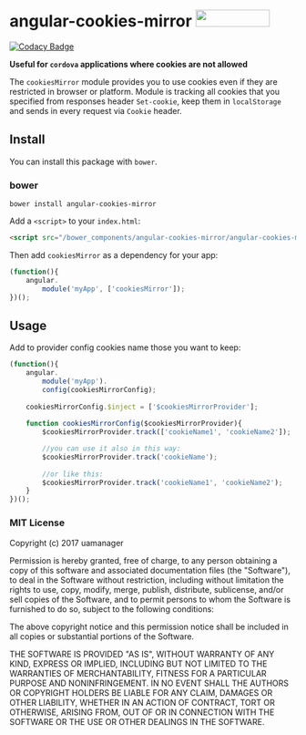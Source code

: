 # angular-cookies-mirror <img src="http://benschwarz.github.io/bower-badges/badge@2x.png" width="130" height="30">

[![Codacy Badge](https://api.codacy.com/project/badge/Grade/542aabe985da41c7b496c0fbf3a298fb)](https://www.codacy.com/app/app42811798/angular-cookies-mirror?utm_source=github.com&utm_medium=referral&utm_content=uamanager/angular-cookies-mirror&utm_campaign=badger)

**Useful for `cordova` applications where cookies are not allowed**

The `cookiesMirror` module provides you to use cookies even if they are restricted in browser or platform.
Module is tracking all cookies that you specified from responses header `Set-cookie`, keep them in `localStorage` and sends in every request via `Cookie` header.  


## Install

You can install this package with `bower`.

### bower

```shell
bower install angular-cookies-mirror
```

Add a `<script>` to your `index.html`:

```html
<script src="/bower_components/angular-cookies-mirror/angular-cookies-mirror.js"></script>
```

Then add `cookiesMirror` as a dependency for your app:

```javascript
(function(){
    angular.
        module('myApp', ['cookiesMirror']);
})();
```
## Usage

Add to provider config cookies name those you want to keep:
 
```javascript
(function(){
    angular.
        module('myApp').
        config(cookiesMirrorConfig);
    
    cookiesMirrorConfig.$inject = ['$cookiesMirrorProvider'];
    
    function cookiesMirrorConfig($cookiesMirrorProvider){
        $cookiesMirrorProvider.track(['cookieName1', 'cookieName2']);

        //you can use it also in this way: 
        $cookiesMirrorProvider.track('cookieName');
        
        //or like this:
        $cookiesMirrorProvider.track('cookieName1', 'cookieName2');
    }
})();
```

### MIT License

Copyright (c) 2017 uamanager

Permission is hereby granted, free of charge, to any person obtaining a copy
of this software and associated documentation files (the "Software"), to deal
in the Software without restriction, including without limitation the rights
to use, copy, modify, merge, publish, distribute, sublicense, and/or sell
copies of the Software, and to permit persons to whom the Software is
furnished to do so, subject to the following conditions:

The above copyright notice and this permission notice shall be included in all
copies or substantial portions of the Software.

THE SOFTWARE IS PROVIDED "AS IS", WITHOUT WARRANTY OF ANY KIND, EXPRESS OR
IMPLIED, INCLUDING BUT NOT LIMITED TO THE WARRANTIES OF MERCHANTABILITY,
FITNESS FOR A PARTICULAR PURPOSE AND NONINFRINGEMENT. IN NO EVENT SHALL THE
AUTHORS OR COPYRIGHT HOLDERS BE LIABLE FOR ANY CLAIM, DAMAGES OR OTHER
LIABILITY, WHETHER IN AN ACTION OF CONTRACT, TORT OR OTHERWISE, ARISING FROM,
OUT OF OR IN CONNECTION WITH THE SOFTWARE OR THE USE OR OTHER DEALINGS IN THE
SOFTWARE.
